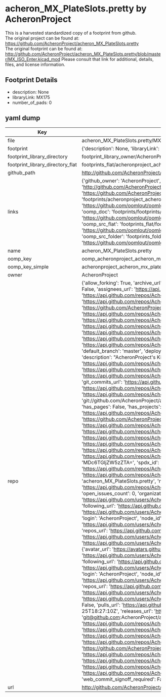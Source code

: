 # acheron_MX_PlateSlots.pretty by AcheronProject  
This is a harvested standardized copy of a footprint from github.  
The original project can be found at:  
https://github.com/AcheronProject/acheron_MX_PlateSlots.pretty  
The original footprint can be found at:
http://github.com/AcheronProject/acheron_MX_PlateSlots.pretty/blob/master/MX_ISO_Enter.kicad_mod
Please consult that link for additional, details, files, and license information.  
## Footprint Details
* description: None  
* libraryLink: MX175  
* number_of_pads: 0  
## yaml dump  
| Key | Value |  
| --- | --- |  
| file | acheron_MX_PlateSlots.pretty/MX175.kicad_mod |  
| footprint | {'description': None, 'libraryLink': 'MX175', 'number_of_pads': 0} |  
| footprint_library_directory | footprint_library_owner/AcheronProject_acheron_MX_PlateSlots.pretty |  
| footprint_library_directory_flat | footprints_flat/acheronproject_acheron_mx_plateslots_mx175/working |  
| github_path | http://github.com/AcheronProject/acheron_MX_PlateSlots.pretty/blob/master/MX175.kicad_mod |  
| links | {'github_owner': 'AcheronProject', 'github_repo_name': 'acheron_MX_PlateSlots.pretty', 'github_src': 'http://github.com/AcheronProject/acheron_MX_PlateSlots.pretty/blob/master/MX_ISO_Enter.kicad_mod', 'github_src_repo': 'https://github.com/AcheronProject/acheron_MX_PlateSlots.pretty', 'oomp_bot': 'footprints/acheronproject_acheron_mx_plateslots_mx175/working', 'oomp_bot_github': 'https://github.com/oomlout/oomlout_oomp_footprint_bot/tree/main/footprints/acheronproject_acheron_mx_plateslots_mx175/working', 'oomp_doc': 'footprints/footprints/AcheronProject/acheron_MX_PlateSlots/MX175/working/', 'oomp_doc_github': 'https://github.com/oomlout/oomlout_oomp_footprint_doc/tree/main/footprints/footprints/AcheronProject/acheron_MX_PlateSlots/MX175/working', 'oomp_src_flat': 'footprints_flat/footprints_flat/acheronproject_acheron_mx_plateslots_mx175/working', 'oomp_src_flat_github': 'https://github.com/oomlout/oomlout_oomp_footprint_src/tree/main/footprints_flat/acheronproject_acheron_mx_plateslots_mx175/working', 'oomp_src_folder': 'footprints_folder/footprints_folder/AcheronProject/acheron_MX_PlateSlots/MX175/working', 'oomp_src_folder_github': 'https://github.com/oomlout/oomlout_oomp_footprint_src/tree/main/footprints_folder/AcheronProject/acheron_MX_PlateSlots/MX175/working'} |  
| name | acheron_MX_PlateSlots.pretty |  
| oomp_key | oomp_acheronproject_acheron_mx_plateslots_mx175 |  
| oomp_key_simple | acheronproject_acheron_mx_plateslots_mx175 |  
| owner | AcheronProject |  
| repo | {'allow_forking': True, 'archive_url': 'https://api.github.com/repos/AcheronProject/acheron_MX_PlateSlots.pretty/{archive_format}{/ref}', 'archived': False, 'assignees_url': 'https://api.github.com/repos/AcheronProject/acheron_MX_PlateSlots.pretty/assignees{/user}', 'blobs_url': 'https://api.github.com/repos/AcheronProject/acheron_MX_PlateSlots.pretty/git/blobs{/sha}', 'branches_url': 'https://api.github.com/repos/AcheronProject/acheron_MX_PlateSlots.pretty/branches{/branch}', 'clone_url': 'https://github.com/AcheronProject/acheron_MX_PlateSlots.pretty.git', 'collaborators_url': 'https://api.github.com/repos/AcheronProject/acheron_MX_PlateSlots.pretty/collaborators{/collaborator}', 'comments_url': 'https://api.github.com/repos/AcheronProject/acheron_MX_PlateSlots.pretty/comments{/number}', 'commits_url': 'https://api.github.com/repos/AcheronProject/acheron_MX_PlateSlots.pretty/commits{/sha}', 'compare_url': 'https://api.github.com/repos/AcheronProject/acheron_MX_PlateSlots.pretty/compare/{base}...{head}', 'contents_url': 'https://api.github.com/repos/AcheronProject/acheron_MX_PlateSlots.pretty/contents/{+path}', 'contributors_url': 'https://api.github.com/repos/AcheronProject/acheron_MX_PlateSlots.pretty/contributors', 'created_at': '2021-03-25T18:25:54Z', 'default_branch': 'master', 'deployments_url': 'https://api.github.com/repos/AcheronProject/acheron_MX_PlateSlots.pretty/deployments', 'description': "AcheronProject's KiCad footprints library for MX-style switch plate cutouts for FR4 plates", 'disabled': False, 'downloads_url': 'https://api.github.com/repos/AcheronProject/acheron_MX_PlateSlots.pretty/downloads', 'events_url': 'https://api.github.com/repos/AcheronProject/acheron_MX_PlateSlots.pretty/events', 'fork': False, 'forks': 1, 'forks_count': 1, 'forks_url': 'https://api.github.com/repos/AcheronProject/acheron_MX_PlateSlots.pretty/forks', 'full_name': 'AcheronProject/acheron_MX_PlateSlots.pretty', 'git_commits_url': 'https://api.github.com/repos/AcheronProject/acheron_MX_PlateSlots.pretty/git/commits{/sha}', 'git_refs_url': 'https://api.github.com/repos/AcheronProject/acheron_MX_PlateSlots.pretty/git/refs{/sha}', 'git_tags_url': 'https://api.github.com/repos/AcheronProject/acheron_MX_PlateSlots.pretty/git/tags{/sha}', 'git_url': 'git://github.com/AcheronProject/acheron_MX_PlateSlots.pretty.git', 'has_discussions': False, 'has_downloads': True, 'has_issues': True, 'has_pages': False, 'has_projects': True, 'has_wiki': True, 'homepage': None, 'hooks_url': 'https://api.github.com/repos/AcheronProject/acheron_MX_PlateSlots.pretty/hooks', 'html_url': 'https://github.com/AcheronProject/acheron_MX_PlateSlots.pretty', 'id': 351536396, 'is_template': False, 'issue_comment_url': 'https://api.github.com/repos/AcheronProject/acheron_MX_PlateSlots.pretty/issues/comments{/number}', 'issue_events_url': 'https://api.github.com/repos/AcheronProject/acheron_MX_PlateSlots.pretty/issues/events{/number}', 'issues_url': 'https://api.github.com/repos/AcheronProject/acheron_MX_PlateSlots.pretty/issues{/number}', 'keys_url': 'https://api.github.com/repos/AcheronProject/acheron_MX_PlateSlots.pretty/keys{/key_id}', 'labels_url': 'https://api.github.com/repos/AcheronProject/acheron_MX_PlateSlots.pretty/labels{/name}', 'language': None, 'languages_url': 'https://api.github.com/repos/AcheronProject/acheron_MX_PlateSlots.pretty/languages', 'license': {'key': 'other', 'name': 'Other', 'node_id': 'MDc6TGljZW5zZTA=', 'spdx_id': 'NOASSERTION', 'url': None}, 'merges_url': 'https://api.github.com/repos/AcheronProject/acheron_MX_PlateSlots.pretty/merges', 'milestones_url': 'https://api.github.com/repos/AcheronProject/acheron_MX_PlateSlots.pretty/milestones{/number}', 'mirror_url': None, 'name': 'acheron_MX_PlateSlots.pretty', 'network_count': 1, 'node_id': 'MDEwOlJlcG9zaXRvcnkzNTE1MzYzOTY=', 'notifications_url': 'https://api.github.com/repos/AcheronProject/acheron_MX_PlateSlots.pretty/notifications{?since,all,participating}', 'open_issues': 0, 'open_issues_count': 0, 'organization': {'avatar_url': 'https://avatars.githubusercontent.com/u/63755935?v=4', 'events_url': 'https://api.github.com/users/AcheronProject/events{/privacy}', 'followers_url': 'https://api.github.com/users/AcheronProject/followers', 'following_url': 'https://api.github.com/users/AcheronProject/following{/other_user}', 'gists_url': 'https://api.github.com/users/AcheronProject/gists{/gist_id}', 'gravatar_id': '', 'html_url': 'https://github.com/AcheronProject', 'id': 63755935, 'login': 'AcheronProject', 'node_id': 'MDEyOk9yZ2FuaXphdGlvbjYzNzU1OTM1', 'organizations_url': 'https://api.github.com/users/AcheronProject/orgs', 'received_events_url': 'https://api.github.com/users/AcheronProject/received_events', 'repos_url': 'https://api.github.com/users/AcheronProject/repos', 'site_admin': False, 'starred_url': 'https://api.github.com/users/AcheronProject/starred{/owner}{/repo}', 'subscriptions_url': 'https://api.github.com/users/AcheronProject/subscriptions', 'type': 'Organization', 'url': 'https://api.github.com/users/AcheronProject'}, 'owner': {'avatar_url': 'https://avatars.githubusercontent.com/u/63755935?v=4', 'events_url': 'https://api.github.com/users/AcheronProject/events{/privacy}', 'followers_url': 'https://api.github.com/users/AcheronProject/followers', 'following_url': 'https://api.github.com/users/AcheronProject/following{/other_user}', 'gists_url': 'https://api.github.com/users/AcheronProject/gists{/gist_id}', 'gravatar_id': '', 'html_url': 'https://github.com/AcheronProject', 'id': 63755935, 'login': 'AcheronProject', 'node_id': 'MDEyOk9yZ2FuaXphdGlvbjYzNzU1OTM1', 'organizations_url': 'https://api.github.com/users/AcheronProject/orgs', 'received_events_url': 'https://api.github.com/users/AcheronProject/received_events', 'repos_url': 'https://api.github.com/users/AcheronProject/repos', 'site_admin': False, 'starred_url': 'https://api.github.com/users/AcheronProject/starred{/owner}{/repo}', 'subscriptions_url': 'https://api.github.com/users/AcheronProject/subscriptions', 'type': 'Organization', 'url': 'https://api.github.com/users/AcheronProject'}, 'private': False, 'pulls_url': 'https://api.github.com/repos/AcheronProject/acheron_MX_PlateSlots.pretty/pulls{/number}', 'pushed_at': '2021-03-25T18:27:10Z', 'releases_url': 'https://api.github.com/repos/AcheronProject/acheron_MX_PlateSlots.pretty/releases{/id}', 'size': 9, 'ssh_url': 'git@github.com:AcheronProject/acheron_MX_PlateSlots.pretty.git', 'stargazers_count': 2, 'stargazers_url': 'https://api.github.com/repos/AcheronProject/acheron_MX_PlateSlots.pretty/stargazers', 'statuses_url': 'https://api.github.com/repos/AcheronProject/acheron_MX_PlateSlots.pretty/statuses/{sha}', 'subscribers_count': 1, 'subscribers_url': 'https://api.github.com/repos/AcheronProject/acheron_MX_PlateSlots.pretty/subscribers', 'subscription_url': 'https://api.github.com/repos/AcheronProject/acheron_MX_PlateSlots.pretty/subscription', 'svn_url': 'https://github.com/AcheronProject/acheron_MX_PlateSlots.pretty', 'tags_url': 'https://api.github.com/repos/AcheronProject/acheron_MX_PlateSlots.pretty/tags', 'teams_url': 'https://api.github.com/repos/AcheronProject/acheron_MX_PlateSlots.pretty/teams', 'temp_clone_token': None, 'topics': [], 'trees_url': 'https://api.github.com/repos/AcheronProject/acheron_MX_PlateSlots.pretty/git/trees{/sha}', 'updated_at': '2022-05-02T03:20:10Z', 'url': 'https://api.github.com/repos/AcheronProject/acheron_MX_PlateSlots.pretty', 'visibility': 'public', 'watchers': 2, 'watchers_count': 2, 'web_commit_signoff_required': False} |  
| url | http://github.com/AcheronProject/acheron_MX_PlateSlots.pretty |  

